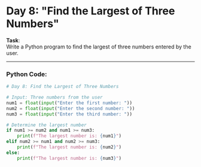 # Day 8: "Find the Largest of Three Numbers"

**Task**:  
Write a Python program to find the largest of three numbers entered by the user.

---

### Python Code:

```python
# Day 8: Find the Largest of Three Numbers

# Input: Three numbers from the user
num1 = float(input("Enter the first number: "))
num2 = float(input("Enter the second number: "))
num3 = float(input("Enter the third number: "))

# Determine the largest number
if num1 >= num2 and num1 >= num3:
    print(f"The largest number is: {num1}")
elif num2 >= num1 and num2 >= num3:
    print(f"The largest number is: {num2}")
else:
    print(f"The largest number is: {num3}")
